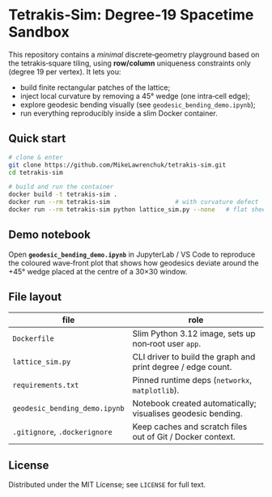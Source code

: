 # Tetrakis‑Sim: Degree‑19 Spacetime Sandbox

This repository contains a *minimal* discrete‑geometry playground based on
the tetrakis‑square tiling, using **row/column** uniqueness constraints only
(degree 19 per vertex).  It lets you:

* build finite rectangular patches of the lattice;
* inject local curvature by removing a 45° wedge (one intra‑cell edge);
* explore geodesic bending visually (see `geodesic_bending_demo.ipynb`);
* run everything reproducibly inside a slim Docker container.

## Quick start

```bash
# clone & enter
git clone https://github.com/MikeLawrenchuk/tetrakis-sim.git
cd tetrakis-sim

# build and run the container
docker build -t tetrakis-sim .
docker run --rm tetrakis-sim                  # with curvature defect
docker run --rm tetrakis-sim python lattice_sim.py --none   # flat sheet
```

## Demo notebook

Open **`geodesic_bending_demo.ipynb`** in JupyterLab / VS Code to reproduce
the coloured wave‑front plot that shows how geodesics deviate around the
+45° wedge placed at the centre of a 30×30 window.

## File layout

| file | role |
|------|------|
| `Dockerfile` | Slim Python 3.12 image, sets up non‑root user `app`. |
| `lattice_sim.py` | CLI driver to build the graph and print degree / edge count. |
| `requirements.txt` | Pinned runtime deps (`networkx`, `matplotlib`). |
| `geodesic_bending_demo.ipynb` | Notebook created automatically; visualises geodesic bending. |
| `.gitignore`, `.dockerignore` | Keep caches and scratch files out of Git / Docker context. |

## License

Distributed under the MIT License; see `LICENSE` for full text.
